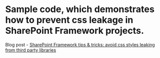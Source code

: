 # Sample code, which demonstrates how to prevent css leakage in SharePoint Framework projects. 

Blog post - [SharePoint Framework tips & tricks: avoid css styles leaking from third party libraries](https://spblog.net/post/2020/02/26/sharepoint-framework-tips-and-tricks-avoid-css-styles-leaking-from-third-party-libraries)
